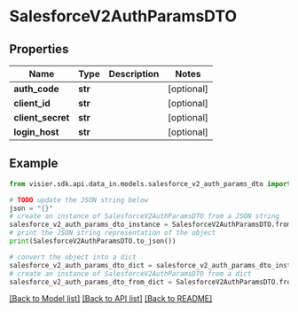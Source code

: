 # SalesforceV2AuthParamsDTO


## Properties

Name | Type | Description | Notes
------------ | ------------- | ------------- | -------------
**auth_code** | **str** |  | [optional] 
**client_id** | **str** |  | [optional] 
**client_secret** | **str** |  | [optional] 
**login_host** | **str** |  | [optional] 

## Example

```python
from visier.sdk.api.data_in.models.salesforce_v2_auth_params_dto import SalesforceV2AuthParamsDTO

# TODO update the JSON string below
json = "{}"
# create an instance of SalesforceV2AuthParamsDTO from a JSON string
salesforce_v2_auth_params_dto_instance = SalesforceV2AuthParamsDTO.from_json(json)
# print the JSON string representation of the object
print(SalesforceV2AuthParamsDTO.to_json())

# convert the object into a dict
salesforce_v2_auth_params_dto_dict = salesforce_v2_auth_params_dto_instance.to_dict()
# create an instance of SalesforceV2AuthParamsDTO from a dict
salesforce_v2_auth_params_dto_from_dict = SalesforceV2AuthParamsDTO.from_dict(salesforce_v2_auth_params_dto_dict)
```
[[Back to Model list]](../README.md#documentation-for-models) [[Back to API list]](../README.md#documentation-for-api-endpoints) [[Back to README]](../README.md)


